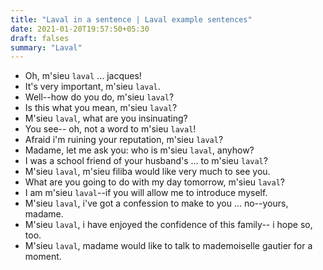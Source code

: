 ```yaml
---
title: "Laval in a sentence | Laval example sentences"
date: 2021-01-20T19:57:50+05:30
draft: falses
summary: "Laval"
---
```

- Oh, m'sieu `laval` ... jacques!
- It's very important, m'sieu `laval`.
- Well--how do you do, m'sieu `laval`?
- Is this what you mean, m'sieu `laval`?
- M'sieu `laval`, what are you insinuating?
- You see-- oh, not a word to m'sieu `laval`!
- Afraid i'm ruining your reputation, m'sieu `laval`?
- Madame, let me ask you: who is m'sieu `laval`, anyhow?
- I was a school friend of your husband's ... to m'sieu `laval`?
- M'sieu `laval`, m'sieu filiba would like very much to see you.
- What are you going to do with my day tomorrow, m'sieu `laval`?
- I am m'sieu `laval`--if you will allow me to introduce myself.
- M'sieu `laval`, i've got a confession to make to you ... no--yours, madame.
- M'sieu `laval`, i have enjoyed the confidence of this family-- i hope so, too.
- M'sieu `laval`, madame would like to talk to mademoiselle gautier for a moment.
                 
